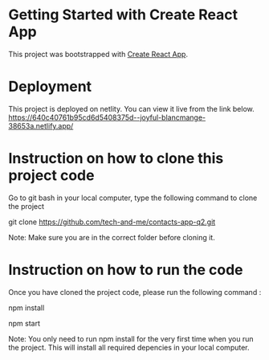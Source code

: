 # Getting Started with Create React App

This project was bootstrapped with [Create React App](https://github.com/facebook/create-react-app).

# Deployment
This project is deployed on netlity.
You can view it live from the link below.
https://640c40761b95cd6d5408375d--joyful-blancmange-38653a.netlify.app/

# Instruction on how to clone this project code

Go to git bash in your local computer, type the following command to clone the project

git clone https://github.com/tech-and-me/contacts-app-q2.git

Note: Make sure you are in the correct folder before cloning it.

# Instruction on how to run the code

Once you have cloned the project code, please run the following command :

npm install

npm start

Note: You only need to run npm install for the very first time when you run the project. This will install all required depencies in your local computer.

